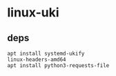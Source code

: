# linux-uki

## deps
    apt install systemd-ukify
    linux-headers-amd64
    apt install python3-requests-file
